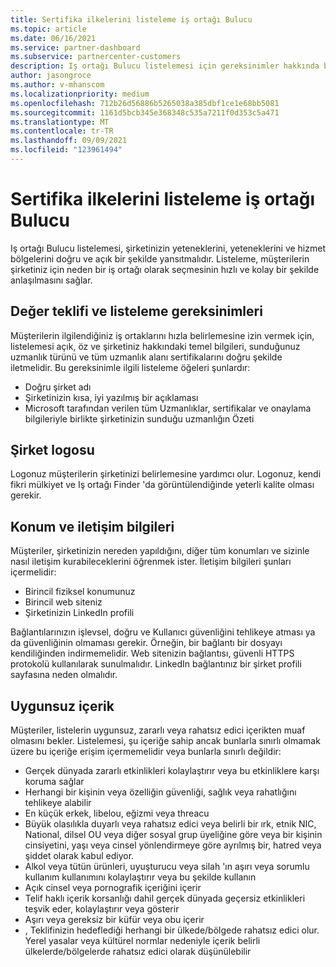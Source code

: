 ```yaml
---
title: Sertifika ilkelerini listeleme iş ortağı Bulucu
ms.topic: article
ms.date: 06/16/2021
ms.service: partner-dashboard
ms.subservice: partnercenter-customers
description: Iş ortağı Bulucu listelemesi için gereksinimler hakkında bilgi edinin.
author: jasongroce
ms.author: v-mhanscom
ms.localizationpriority: medium
ms.openlocfilehash: 712b26d56886b5265038a385dbf1ce1e68bb5081
ms.sourcegitcommit: 1161d5bcb345e368348c535a7211f0d353c5a471
ms.translationtype: MT
ms.contentlocale: tr-TR
ms.lasthandoff: 09/09/2021
ms.locfileid: "123961494"
---
```

# <a name="partner-finder-listing-certification-policies"></a>Sertifika ilkelerini listeleme iş ortağı Bulucu

Iş ortağı Bulucu listelemesi, şirketinizin yeteneklerini, yeteneklerini ve hizmet bölgelerini doğru ve açık bir şekilde yansıtmalıdır. Listeleme, müşterilerin şirketiniz için neden bir iş ortağı olarak seçmesinin hızlı ve kolay bir şekilde anlaşılmasını sağlar.

## <a name="value-proposition-and-listing-requirements"></a>Değer teklifi ve listeleme gereksinimleri

Müşterilerin ilgilendiğiniz iş ortaklarını hızla belirlemesine izin vermek için, listelemesi açık, öz ve şirketiniz hakkındaki temel bilgileri, sunduğunuz uzmanlık türünü ve tüm uzmanlık alanı sertifikalarını doğru şekilde iletmelidir. Bu gereksinimle ilgili listeleme öğeleri şunlardır:

- Doğru şirket adı
- Şirketinizin kısa, iyi yazılmış bir açıklaması
- Microsoft tarafından verilen tüm Uzmanlıklar, sertifikalar ve onaylama bilgileriyle birlikte şirketinizin sunduğu uzmanlığın Özeti

## <a name="company-logo"></a>Şirket logosu

Logonuz müşterilerin şirketinizi belirlemesine yardımcı olur. Logonuz, kendi fikri mülkiyet ve Iş ortağı Finder 'da görüntülendiğinde yeterli kalite olması gerekir.

## <a name="location-and-contact-information"></a>Konum ve iletişim bilgileri

Müşteriler, şirketinizin nereden yapıldığını, diğer tüm konumları ve sizinle nasıl iletişim kurabileceklerini öğrenmek ister. İletişim bilgileri şunları içermelidir:

- Birincil fiziksel konumunuz
- Birincil web siteniz
- Şirketinizin LinkedIn profili

Bağlantılarınızın işlevsel, doğru ve Kullanıcı güvenliğini tehlikeye atması ya da güvenliğinin olmaması gerekir. Örneğin, bir bağlantı bir dosyayı kendiliğinden indirmemelidir. Web sitenizin bağlantısı, güvenli HTTPS protokolü kullanılarak sunulmalıdır. LinkedIn bağlantınız bir şirket profili sayfasına neden olmalıdır.

## <a name="inappropriate-content"></a>Uygunsuz içerik

Müşteriler, listelerin uygunsuz, zararlı veya rahatsız edici içerikten muaf olmasını bekler. Listelemesi, şu içeriğe sahip ancak bunlarla sınırlı olmamak üzere bu içeriğe erişim içermemelidir veya bunlarla sınırlı değildir:

- Gerçek dünyada zararlı etkinlikleri kolaylaştırır veya bu etkinliklere karşı koruma sağlar
- Herhangi bir kişinin veya özelliğin güvenliği, sağlık veya rahatlığını tehlikeye alabilir
- En küçük erkek, libelou, eğizmi veya threacu
- Büyük olasılıkla duyarlı veya rahatsız edici veya belirli bir ırk, etnik NIC, National, dilsel OU veya diğer sosyal grup üyeliğine göre veya bir kişinin cinsiyetini, yaşı veya cinsel yönlendirmeye göre ayrılmış bir, hatred veya şiddet olarak kabul ediyor.
- Alkol veya tütün ürünleri, uyuşturucu veya silah 'ın aşırı veya sorumlu kullanım kullanımını kolaylaştırır veya bu şekilde kullanın
- Açık cinsel veya pornografik içeriğini içerir
- Telif haklı içerik korsanlığı dahil gerçek dünyada geçersiz etkinlikleri teşvik eder, kolaylaştırır veya gösterir
- Aşırı veya gereksiz bir küfür veya obu içerir
- , Teklifinizin hedeflediği herhangi bir ülkede/bölgede rahatsız edici olur. Yerel yasalar veya kültürel normlar nedeniyle içerik belirli ülkelerde/bölgelerde rahatsız edici olarak düşünülebilir
